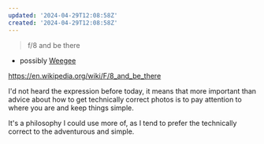 ```yaml
---
updated: '2024-04-29T12:08:58Z'
created: '2024-04-29T12:08:58Z'
---
```

<blockquote>f/8 and be there</blockquote>

- possibly [Weegee](https://en.wikipedia.org/wiki/Weegee)

https://en.wikipedia.org/wiki/F/8_and_be_there

I'd not heard the expression before today, it means that more important than advice about how to get technically correct photos is to pay attention to where you are and keep things simple.

It's a philosophy I could use more of, as I tend to prefer the technically correct to the adventurous and simple.